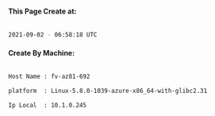 
   
#### This Page Create at:

```bash

2021-09-02 - 06:58:18 UTC

```

#### Create By Machine:

```bash

Host Name : fv-az81-692

platform  : Linux-5.8.0-1039-azure-x86_64-with-glibc2.31

Ip Local  : 10.1.0.245

```

